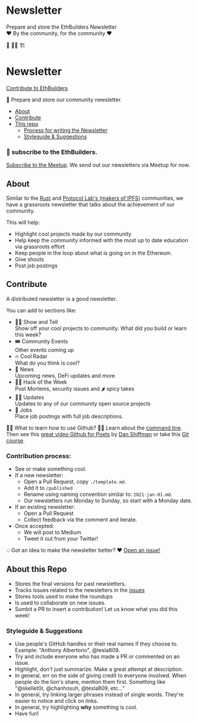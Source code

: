 # Newsletter 
Prepare and store the EthBuilders Newsletter \
❤️  By the community, for the community ❤️ 

👷 👷‍♀️ 🏗️ 

# Newsletter

[Contribute to EthBuilders]()

🚀 Prepare and store our community newsletter.

- [About](#about)
- [Contribute](#contribute)
- [This repo](#this-repo)
  - [Process for writing the Newsletter](#process-for-writing-the-newsletter)
  - [Styleguide & Suggestions](#styleguide-&-suggestions)

### 📰 subscribe to the EthBuilders.
[Subscribe to the Meetup](https://www.meetup.com/ethbuilders/). We send out our newsletters via Meetup for now.

## About

Similar to the [Rust](https://this-week-in-rust.org/) and [Protocol Lab's (makers of IPFS)](https://github.com/ipfs/newsletter) communities, we have a grassroots newsletter that talks about the achievement of our community.

This will help:
- Highlight cool projects made by our community
- Help keep the community informed with the most up to date education via grassroots effort
- Keep people in the loop about what is going on in the Ethereum.
- Give shouts
- Post job postings

## Contribute

A distributed newsletter is a good newsletter. 

You can add to sections like: 
- 👨‍🎨 Show and Tell  
Show off your cool projects to community. What did you build or learn this week? 
- 🎟 Community Events  
Other events coming up
- 🔥 Cool Radar   
What do you think is cool?
- 📰 News  
Upcoming news, DeFi updates and more
- 🕵️‍♂️ Hack of the Week  
Post Mortems, security issues and 🌶 spicy takes
- 👩‍💻 Updates  
Updates to any of our community open source projects
- 🤑 Jobs  
Place job postings with full job descriptions. 

👨‍💻 What to learn how to use Github? 
👩‍🏫 Learn about the [command line](https://www.codecademy.com/learn/learn-the-command-line). Then see this [great video Github for Poets](https://www.youtube.com/watch?v=BCQHnlnPusY&vl=en) by [Dan Shiffman](https://shiffman.net/) or take this [Git course](https://www.codecademy.com/learn/learn-git).

### Contribution process:
- See or make something cool.  
- If a new newsletter:  
  - Open a Pull Request, copy `./template.md`.
  - Add it to `/published` 
  - Rename using naming convention similar to: `2021-jan-01.md`. 
  - Our newsletters run Monday to Sunday, so start with a Monday date.
- If an existing newsletter:
  - Open a Pull Request
  - Collect feedback via the comment and iterate.
- Once accepted:
  - We will post to Medium
  - Tweet it out from your Twitter!

💡 Got an idea to make the newsletter better? ♥️ [Open an issue!](https://github.com/EthBuilders/newsletter)

## About this Repo

- Stores the final versions for past newsletters.
- Tracks issues related to the newsletters in the [issues](https://github.com/EthBuilders/newsletter)
- Stores tools used to make the roundups
- Is used to collaborate on new issues. 
- Sumbit a PR to insert a contribution! Let us know what you did this week!

### Styleguide & Suggestions

- Use people's GitHub handles or their real names if they choose to. Example: "Anthony Albertorio", @tesla809.
- Try and include everyone who has made a PR or commented on an issue.
- Highlight, don't just summarize. Make a great attempt at description.
- In general, err on the side of giving credit to everyone involved. When people do the lion's share, mention them first. Something like "@skellet0r, @chanhosuh, @tesla809, etc..."
- In general, try linking larger phrases instead of single words. They're easier to notice and click on links.
- In general, try highlighting **why** something is cool. 
- Have fun!


